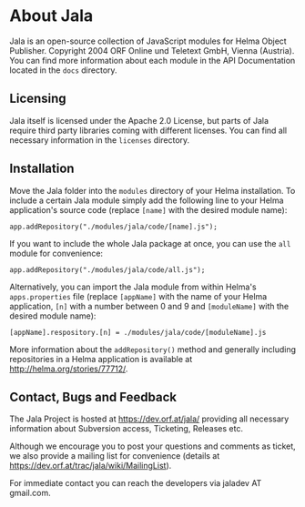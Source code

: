# About Jala

Jala is an open-source collection of JavaScript modules for Helma Object Publisher. Copyright 2004 ORF Online und Teletext GmbH, Vienna (Austria). You can find more information about each module in the API Documentation located in the `docs` directory.

## Licensing

Jala itself is licensed under the Apache 2.0 License, but parts of Jala require third party libraries coming with different licenses. You can find all necessary information in the `licenses` directory.

## Installation

Move the Jala folder into the `modules` directory of your Helma installation. To include a certain Jala module simply add the following line to your Helma application's source code (replace `[name]` with the desired module name):

    app.addRepository("./modules/jala/code/[name].js");

If you want to include the whole Jala package at once, you can use the `all` module for convenience:

    app.addRepository("./modules/jala/code/all.js");

Alternatively, you can import the Jala module from within Helma's 
`apps.properties` file (replace `[appName]` with the name of your Helma application,  `[n]` with a number between 0 and 9 and `[moduleName]` with the desired module 
name):

    [appName].respository.[n] = ./modules/jala/code/[moduleName].js

More information about the `addRepository()` method and generally including repositories in a Helma application is available at 
http://helma.org/stories/77712/.

## Contact, Bugs and Feedback

The Jala Project is hosted at https://dev.orf.at/jala/ providing all necessary information about Subversion access, Ticketing, Releases etc.

Although we encourage you to post your questions and comments as ticket, we also provide a mailing list for convenience (details at 
https://dev.orf.at/trac/jala/wiki/MailingList).

For immediate contact you can reach the developers via jaladev AT gmail.com.
